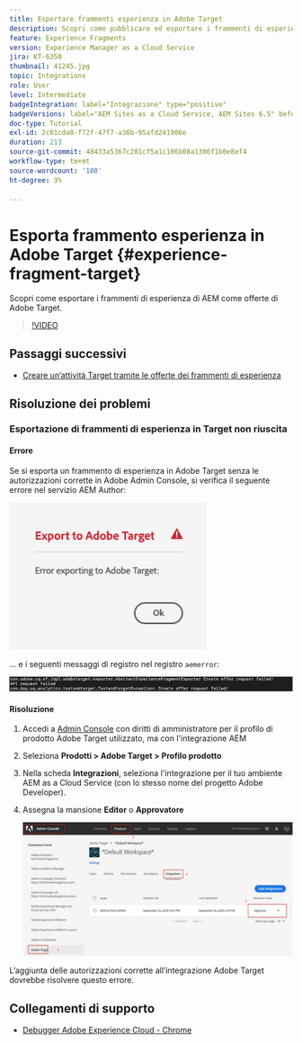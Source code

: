 ```yaml
---
title: Esportare frammenti esperienza in Adobe Target
description: Scopri come pubblicare ed esportare i frammenti di esperienza di AEM come offerte di Adobe Target.
feature: Experience Fragments
version: Experience Manager as a Cloud Service
jira: KT-6350
thumbnail: 41245.jpg
topic: Integrations
role: User
level: Intermediate
badgeIntegration: label="Integrazione" type="positive"
badgeVersions: label="AEM Sites as a Cloud Service, AEM Sites 6.5" before-title="false"
doc-type: Tutorial
exl-id: 2c01cda8-f72f-47f7-a36b-95afd241906e
duration: 213
source-git-commit: 48433a5367c281cf5a1c106b08a1306f1b0e8ef4
workflow-type: tm+mt
source-wordcount: '180'
ht-degree: 3%

---
```


# Esporta frammento esperienza in Adobe Target {#experience-fragment-target}

Scopri come esportare i frammenti di esperienza di AEM come offerte di Adobe Target.

>[!VIDEO](https://video.tv.adobe.com/v/41245?quality=12&learn=on)

## Passaggi successivi

+ [Creare un’attività Target tramite le offerte dei frammenti di esperienza](./create-target-activity.md)

## Risoluzione dei problemi

### Esportazione di frammenti di esperienza in Target non riuscita

#### Errore

Se si esporta un frammento di esperienza in Adobe Target senza le autorizzazioni corrette in Adobe Admin Console, si verifica il seguente errore nel servizio AEM Author:

![Errore nell&#39;interfaccia utente API di Target](assets/error-target-offer.png)

... e i seguenti messaggi di registro nel registro `aemerror`:

![Errore console API di Target](assets/target-console-error.png)

#### Risoluzione

1. Accedi a [Admin Console](https://adminconsole.adobe.com/) con diritti di amministratore per il profilo di prodotto Adobe Target utilizzato, ma con l&#39;integrazione AEM
2. Seleziona __Prodotti > Adobe Target > Profilo prodotto__
3. Nella scheda __Integrazioni__, seleziona l&#39;integrazione per il tuo ambiente AEM as a Cloud Service (con lo stesso nome del progetto Adobe Developer).
4. Assegna la mansione __Editor__ o __Approvatore__

   ![Errore API di Target](assets/target-permissions.png)

L’aggiunta delle autorizzazioni corrette all’integrazione Adobe Target dovrebbe risolvere questo errore.

## Collegamenti di supporto

+ [Debugger Adobe Experience Cloud - Chrome](https://chrome.google.com/webstore/detail/adobe-experience-platform/bfnnokhpnncpkdmbokanobigaccjkpob)

